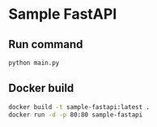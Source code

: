 # Sample FastAPI

## Run command

```bash
python main.py
```

## Docker build

```bash
docker build -t sample-fastapi:latest .
docker run -d -p 80:80 sample-fastapi
```
